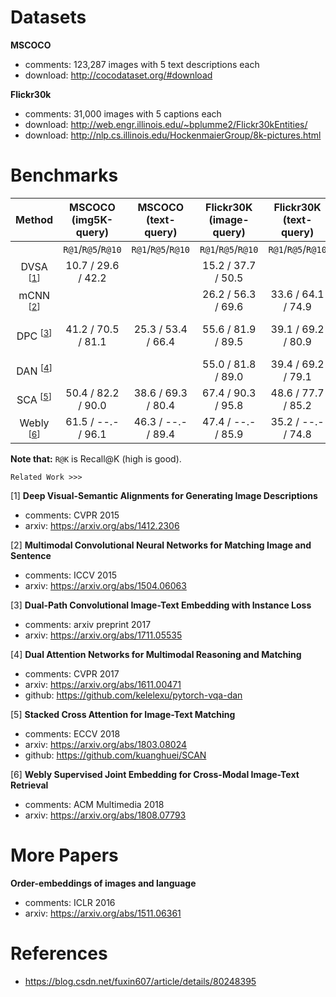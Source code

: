 <!-- category: benchmark -->
<!-- theme: image-text retrieval -->
<!-- date: 2018/08/27 -->


# Datasets

**MSCOCO**

- comments: 123,287 images with 5 text descriptions each
- download: http://cocodataset.org/#download

**Flickr30k**

- comments:  31,000 images with 5 captions each
- download: http://web.engr.illinois.edu/~bplumme2/Flickr30kEntities/
- download: http://nlp.cs.illinois.edu/HockenmaierGroup/8k-pictures.html


# Benchmarks

| Method                       | MSCOCO<br>(img5K-query)| MSCOCO<br>(text-query)| Flickr30K<br>(image-query)| Flickr30K<br>(text-query)| Completementary Info                  |
| :-------------------:        | :------:               | :------:              | :------:                  | :------:                 | :------                               |
|                              | `R@1`/`R@5`/`R@10`     | `R@1`/`R@5`/`R@10`    | `R@1`/`R@5`/`R@10`        | `R@1`/`R@5`/`R@10`       |                                       |
| DVSA <sup>[[1](#1)]</sup>    | 10.7 / 29.6 / 42.2     |                       | 15.2 / 37.7 / 50.5        |                          |                                       |
| mCNN <sup>[[2](#2)]</sup>    |                        |                       | 26.2 / 56.3 / 69.6        | 33.6 / 64.1 / 74.9       | **ensemble model**                    |
| DPC <sup>[[3](#3)]</sup>     | 41.2 / 70.5 / 81.1     | 25.3 / 53.4 / 66.4    | 55.6 / 81.9 / 89.5        | 39.1 / 69.2 / 80.9       | 1) res50-COCO<br>2) res152-Flicker30K |
| DAN <sup>[[4](#4)]</sup>     |                        |                       | 55.0 / 81.8 / 89.0        | 39.4 / 69.2 / 79.1       | finetune Resnet                       |
| SCA <sup>[[5](#5)]</sup>     | 50.4 / 82.2 / 90.0     | 38.6 / 69.3 / 80.4    | 67.4 / 90.3 / 95.8        | 48.6 / 77.7 / 85.2       | 1) Faster R-CNN<br>2) ResNet          |
| Webly <sup>[[6](#6)]</sup>   | 61.5 / --.- / 96.1     | 46.3 / --.- / 89.4    | 47.4 / --.- / 85.9        | 35.2 / --.- / 74.8       | ResNet152                             |

**Note that:**  `R@K` is Recall@K (high is good). 

`Related Work >>>`

<span id="1">[1]</span> **Deep Visual-Semantic Alignments for Generating Image Descriptions**
    
- comments: CVPR 2015
- arxiv: https://arxiv.org/abs/1412.2306

<span id="2">[2]</span> **Multimodal Convolutional Neural Networks for Matching Image and Sentence**

- comments: ICCV 2015
- arxiv: https://arxiv.org/abs/1504.06063

<span id="3">[3]</span> **Dual-Path Convolutional Image-Text Embedding with Instance Loss**

- comments: arxiv preprint 2017
- arxiv: https://arxiv.org/abs/1711.05535

<span id="4">[4]</span> **Dual Attention Networks for Multimodal Reasoning and Matching**

- comments: CVPR 2017
- arxiv: https://arxiv.org/abs/1611.00471
- github: https://github.com/kelelexu/pytorch-vqa-dan

<span id=5>[5]</span> **Stacked Cross Attention for Image-Text Matching**

- comments: ECCV 2018
- arxiv: https://arxiv.org/abs/1803.08024
- github: https://github.com/kuanghuei/SCAN

<span id=6>[6]</span> **Webly Supervised Joint Embedding for Cross-Modal Image-Text Retrieval**

- comments: ACM Multimedia 2018
- arxiv: https://arxiv.org/abs/1808.07793


# More Papers

**Order-embeddings of images and language**

- comments: ICLR 2016
- arxiv: https://arxiv.org/abs/1511.06361


# References

- https://blog.csdn.net/fuxin607/article/details/80248395

